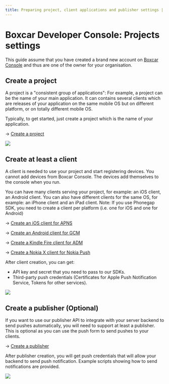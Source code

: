```yaml
---
title: Preparing project, client applications and publisher settings | Boxcar Push Service
---
```


# Boxcar Developer Console: Projects settings

This guide assume that you have created a brand new account on [Boxcar Console](http://console.boxcar.io) and thus are one of the owner for your organisation.

## Create a project

A project is a "consistent group of applications": For example, a project can be the name of your main application.
It can contains several clients which are releases of your application on the same mobile OS but on different platform, or on totally different mobile OS.

Typically, to get started, just create a project which is the name of your application.

→ [Create a project](https://console.boxcar.io/organizations/0/projects/new)

![][image-1]

## Create at least a client

A client is needed to use your project and start registering devices. You cannot add devices from Boxcar Console. The devices add themselves to the console when you run.

You can have many clients serving your project, for example: an iOS client, an Android client. You can also have different clients for the same OS, for example: an iPhone client and an iPad client.
Note: If you use Phonegap SDK, you need to create a client per platform (i.e. one for iOS and one for Android)

→ [Create an iOS client for APNS](https://console.boxcar.io/organizations/0/projects/0/client_applications/new?target_os=ios)

→ [Create an Android client for GCM](https://console.boxcar.io/organizations/0/projects/0/client_applications/new?target_os=android)

→ [Create a Kindle Fire client for ADM](https://console.boxcar.io/organizations/0/projects/0/client_applications/new?target_os=kindle)

→ [Create a Nokia X client for Nokia Push](https://console.boxcar.io/organizations/0/projects/0/client_applications/new?target_os=nokia)

After client creation, you can get:

* API key and secret that you need to pass to our SDKs.
* Third-party push credentials (Certificates for Apple Push Notification Service, Tokens for other services).

![][image-2]

## Create a publisher (Optional)

If you want to use our publisher API to integrate with your server backend to send pushes automatically, you will need to support at least a publisher.
This is optional as you can use the push form to send pushes to your clients.

→ [Create a publisher]()

After publisher creation, you will get push credentials that will allow your backend to send push notification.
Example scripts showing how to send notifications are provided.

![][image-3]

[image-1]:	/images/console/boxcar-console_create-project.png
[image-2]:	/images/console/boxcar-console_create-client.png
[image-3]:	/images/console/boxcar-console_create_publisher.png
